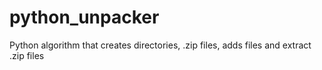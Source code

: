 # python_unpacker
 Python algorithm that creates directories, .zip files, adds files and extract .zip files
